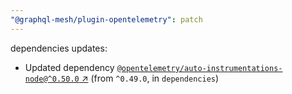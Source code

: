 ```yaml
---
"@graphql-mesh/plugin-opentelemetry": patch
---
```

dependencies updates:
  - Updated dependency [`@opentelemetry/auto-instrumentations-node@^0.50.0` ↗︎](https://www.npmjs.com/package/@opentelemetry/auto-instrumentations-node/v/0.50.0) (from `^0.49.0`, in `dependencies`)
